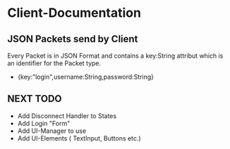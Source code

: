 # Client-Documentation

## JSON Packets send by Client

Every Packet is in JSON Format and contains a key:String attribut which is an identifier for the Packet type.

-  {key:"login",username:String,password:String}



## NEXT TODO
- Add Disconnect Handler to States
- Add Login "Form"
- Add UI-Manager to use
- Add UI-Elements ( TextInput, Buttons etc.)